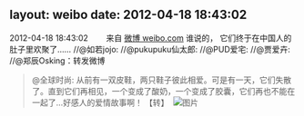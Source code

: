 layout: weibo
date: 2012-04-18 18:43:02
---
2012-04-18 18:43:02  &nbsp;&nbsp;&nbsp;&nbsp;&nbsp;&nbsp; 来自 <a href="http://weibo.com/" rel="nofollow">微博 weibo.com</a>
谁说的， 它们终于在中国人的肚子里欢聚了…… //@如若jojo: //@pukupuku仙太郎: //@PUD爱宅: //@贾爱卉: //@郑辰Osking：转发微博
>  @全球时尚: 从前有一双皮鞋，两只鞋子彼此相爱。可是有一天，它们失散了。直到它们再相见，一个变成了酸奶，一个变成了胶囊，它们再也不能在一起了…好感人的爱情故事啊！ 【转】 ​​​
>  ![图片](https://ww2.sinaimg.cn/large/62f4cb1fgw1ds3w980uupg.gif)
